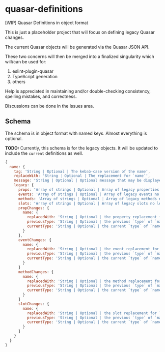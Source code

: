 # quasar-definitions
[WIP] Quasar Definitions in object format

This is just a placeholder project that will focus on defining legacy Quasar changes.

The current Quasar objects will be generated via the Quasar JSON API.

These two concerns will then be merged into a finalized singularity which will/can be used for:
1. eslint-plugin-quasar
2. TypeScript generation
3. others

Help is appreciated in maintaining and/or double-checking consistency, spelling mistakes, and correctness.

Discussions can be done in the Issues area.

## Schema

The schema is in object format with named keys. Almost everything is optional.

**TODO:** Currently, this schema is for the legacy objects. It will be updated to include the `current` definitions as well.

```js
{
  name: {
    tag: 'String | Optional | The kebab-case version of the name',
    replaceWith: 'String | Optional | The replacement for `name`',
    message: 'String | Optional | Optional message that may be displayed (ie: eslint)',
    legacy: {
      props: 'Array of strings | Optional | Array of legacy properties no longer applicable',
      events: 'Array of strings | Optional | Array of legacy events no longer applicable',
      methods: 'Array of strings | Optional | Array of legacy methods no longer applicable',
      slots: 'Array of strings | Optional | Array of legacy slots no longer applicable',
      propChanges: {
        name: {
          replacedWith: 'String | Optional | the property replacement for `name`'
          previousType: 'String | Optional | the previous `type` of `name`
          currentType: 'String | Optional | the current `type` of `name`
        }
      },
      eventChanges: {
        name: {
          replacedWith: 'String | Optional | the event replacement for `name`'
          previousType: 'String | Optional | the previous `type` of `name`
          currentType: 'String | Optional | the current `type` of `name`
        }
      }
      methodChanges: {
        name: {
          replacedWith: 'String | Optional | the method replacement for `name`'
          previousType: 'String | Optional | the previous `type` of `name`
          currentType: 'String | Optional | the current `type` of `name`
        }
      }
      slotChanges: {
        name: {
          replacedWith: 'String | Optional | the slot replacement for `name`'
          previousType: 'String | Optional | the previous `type` of `name`
          currentType: 'String | Optional | the current `type` of `name`
        }
      }
    }
  }
}
```